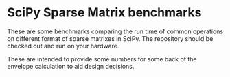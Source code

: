 # SciPy Sparse Matrix benchmarks

These are some benchmarks comparing the run time of common operations on different format of sparse matrixes in SciPy.
The repository should be checked out and run on your hardware.

These are intended to provide some numbers for some back of the envelope calculation to aid design decisions.
